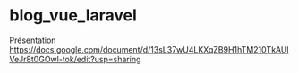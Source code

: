 # blog_vue_laravel
Présentation
https://docs.google.com/document/d/13sL37wU4LKXqZB9H1hTM210TkAUlVeJr8t0GOwl-tok/edit?usp=sharing

